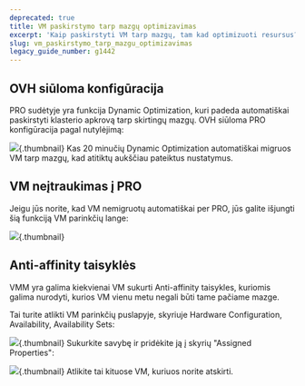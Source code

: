 ```yaml
---
deprecated: true
title: VM paskirstymo tarp mazgų optimizavimas
excerpt: 'Kaip paskirstyti VM tarp mazgų, tam kad optimizuoti resursus?'
slug: vm_paskirstymo_tarp_mazgu_optimizavimas
legacy_guide_number: g1442
---
```



## OVH siūloma konfigūracija
PRO sudėtyje yra funkcija Dynamic Optimization, kuri padeda automatiškai paskirstyti klasterio apkrovą tarp skirtingų mazgų.
OVH siūloma PRO konfigūracija pagal nutylėjimą:

![](images/img_1991.jpg){.thumbnail}
Kas 20 minučių Dynamic Optimization automatiškai migruos VM tarp mazgų, kad atitiktų aukščiau pateiktus nustatymus.


## VM neįtraukimas į PRO
Jeigu jūs norite, kad VM nemigruotų automatiškai per PRO, jūs galite išjungti šią funkciją VM parinkčių lange:

![](images/img_1992.jpg){.thumbnail}


## Anti-affinity taisyklės
VMM yra galima kiekvienai VM sukurti Anti-affinity taisykles, kuriomis galima nurodyti, kurios VM vienu metu negali būti tame pačiame mazge.

Tai turite atlikti VM parinkčių puslapyje, skyriuje Hardware Configuration, Availability, Availability Sets:

![](images/img_1993.jpg){.thumbnail}
Sukurkite savybę ir pridėkite ją į skyrių "Assigned Properties":

![](images/img_1994.jpg){.thumbnail}
Atlikite tai kituose VM, kuriuos norite atskirti.

